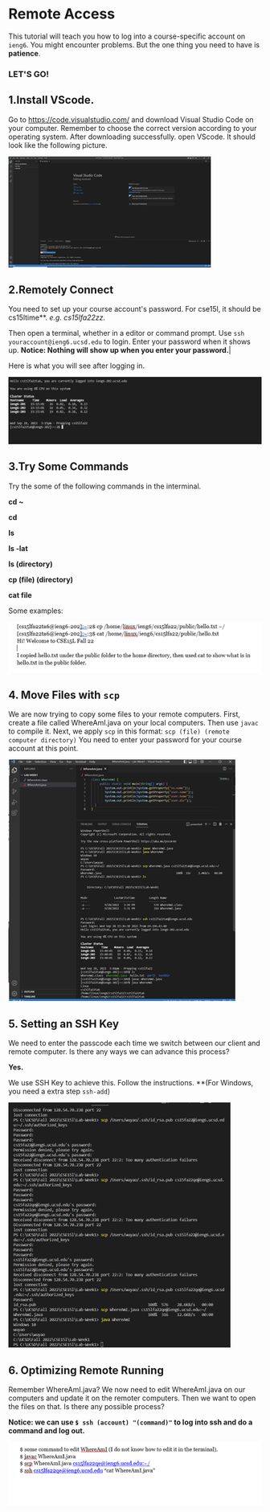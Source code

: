 # Remote Access #
This tutorial will teach you how to log into a course-specific account on `ieng6`. You might encounter problems. But the one thing you need to have is **patience**.
### LET'S GO! ###
## 1.Install VScode. ##
Go to https://code.visualstudio.com/ and download Visual Studio Code on your computer. Remember to choose the correct version according to your operating system. After downloading successfully. open VScode. It should look like the following picture.

![image](lab1.1.png)


## 2.Remotely Connect ##
You need to set up your course account's password. For cse15l, it should be cs15ltime**. *e.g. cs15lfa22zz.*

 Then open a terminal, whether in a editor or command prompt. Use `ssh youraccount@ieng6.ucsd.edu` to login. Enter your password when it shows up. **Notice: Nothing will show up when you enter your password.**|

 Here is what you will see after logging in.

 ![image](lab1.2.png)

 ## 3.Try Some Commands ##
 Try the some of the following commands in the interminal.

 **cd ~**

 **cd**

 **ls**

 **ls -lat**

 **ls (directory)**

 **cp (file) (directory)**

 **cat file**

 Some examples:

 ![image](lab1.3.png)

 ## 4. Move Files with `scp` ##
 We are now trying to copy some files to your remote computers. First, create a file called WhereAmI.java on your local computers. Then use `javac` to compile it. Next, we apply `scp` in this format: `scp (file) (remote computer directory)` You need to enter your password for your course account at this point.

 ![Image](lab1.4.png)

 ## 5. Setting an SSH Key ##
 We need to enter the passcode each time we switch between our client and remote computer. Is there any ways we can advance this process?

 **Yes.**

 We use SSH Key to achieve this. Follow the instructions. **(For Windows, you need a extra step `ssh-add`)

![Image](lab1.5.png)

## 6. Optimizing Remote Running ##
Remember WhereAmI.java?
We now need to edit WhereAmI.java on our computers and update it on the remoter computers. Then we want to open the files on that. Is there any possible process?

**Notice: we can use `$ ssh (account) "(command)"` to log into ssh and do a command and log out.**

![Image](lab1.6.png)